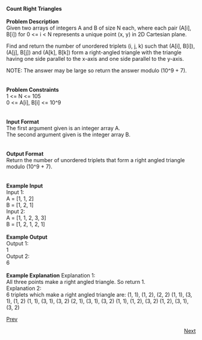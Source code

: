  **Count Right Triangles**<br /><br />
**Problem Description**<br />
Given two arrays of integers A and B of size N each, where each pair (A[i], B[i]) for 0 <= i < N represents a unique point (x, y) in 2D Cartesian plane.<br />

Find and return the number of unordered triplets (i, j, k) such that (A[i], B[i]), (A[j], B[j]) and (A[k], B[k]) form a right-angled triangle with the triangle having one side parallel to the x-axis and one side parallel to the y-axis.<br />

NOTE: The answer may be large so return the answer modulo (10^9 + 7).<br />
<br />
<br />
**Problem Constraints**<br />
1 <= N <= 105<br />
0 <= A[i], B[i] <= 10^9<br />
<br />
<br />
**Input Format**<br />
The first argument given is an integer array A.<br />
The second argument given is the integer array B.<br />
<br />
<br />
**Output Format**<br />
Return the number of unordered triplets that form a right angled triangle modulo (10^9 + 7).<br />
<br />
<br />
**Example Input**<br />
Input 1:<br />
 A = [1, 1, 2]<br />
 B = [1, 2, 1]<br />
Input 2:<br />
 A = [1, 1, 2, 3, 3]<br />
 B = [1, 2, 1, 2, 1]<br />
<br />
**Example Output**<br />
Output 1:<br />
 1<br />
Output 2:<br />
 6<br />
<br />
**Example Explanation**
Explanation 1:<br />
 All three points make a right angled triangle. So return 1.<br />
Explanation 2:<br />
 6 triplets which make a right angled triangle are:    (1, 1), (1, 2), (2, 2)
                                                       (1, 1), (3, 1), (1, 2)
                                                       (1, 1), (3, 1), (3, 2)
                                                       (2, 1), (3, 1), (3, 2)
                                                       (1, 1), (1, 2), (3, 2)
                                                       (1, 2), (3, 1), (3, 2)
                                           
<a class="Pagination-link1SfnH-8-DxMA Pagination-link_leftDFtcFdHnt7Ok" aria-label="Previous Page: Manage Pages" href="https://github.com/divyangju1991/DSA-Scaler/blob/main/DSA/src/com/scaler/dsa/hashing/assignment/read.md"><span class="Pagination-iconGA9TkfVeYvTp icon-arrow-left2"></span><div class="Pagination-text3yhjKs84FCa6 Pagination-text_left3HzCMqntTYq5">Prev</div></a>
<p align="right"><a class="Pagination-link1SfnH-8-DxMA Pagination-link_right2v3HzuwWFxb4" aria-label="Next Page: Raw Mode Editor" href="https://github.com/divyangju1991/DSA-Scaler/blob/main/DSA/src/com/scaler/dsa/hashing/assignment/read3rdPage.md">Next</a></p>
